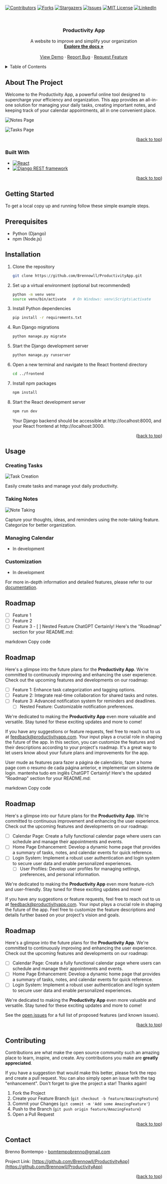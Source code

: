 <a name="readme-top"></a>

[![Contributors][contributors-shield]][contributors-url]
[![Forks][forks-shield]][forks-url]
[![Stargazers][stars-shield]][stars-url]
[![Issues][issues-shield]][issues-url]
[![MIT License][license-shield]][license-url]
[![LinkedIn][linkedin-shield]][linkedin-url]

<!-- PROJECT LOGO -->
<br />
<div align="center">

<h3 align="center">Productivity App</h3>

  <p align="center">
    A website to improve and simplify your organization
    <br />
    <a href="https://github.com/Brennowll/ProductivityApp"><strong>Explore the docs »</strong></a>
    <br />
    <br />
    <a href="https://github.com/Brennowll/ProductivityApp">View Demo</a>
    ·
    <a href="https://github.com/Brennowll/ProductivityApp/issues">Report Bug</a>
    ·
    <a href="https://github.com/Brennowll/ProductivityApp/issues">Request Feature</a>
  </p>
</div>

<!-- TABLE OF CONTENTS -->
<details>
  <summary>Table of Contents</summary>
  <ol>
    <li>
      <a href="#about-the-project">About The Project</a>
      <ul>
        <li><a href="#built-with">Built With</a></li>
      </ul>
    </li>
    <li>
      <a href="#getting-started">Getting Started</a>
      <ul>
        <li><a href="#prerequisites">Prerequisites</a></li>
        <li><a href="#installation">Installation</a></li>
      </ul>
    </li>
    <li><a href="#usage">Usage</a></li>
    <li><a href="#roadmap">Roadmap</a></li>
    <li><a href="#contributing">Contributing</a></li>
    <li><a href="#license">License</a></li>
    <li><a href="#contact">Contact</a></li>
    <li><a href="#acknowledgments">Acknowledgments</a></li>
  </ol>
</details>

<!-- ABOUT THE PROJECT -->

## About The Project

Welcome to the Productivity App, a powerful online tool designed to supercharge your efficiency and organization. This app provides an all-in-one solution for managing your daily tasks, creating important notes, and keeping track of your calendar appointments, all in one convenient place.

![Notes Page](https://github.com/Brennowll/RepositoriesScreenshots/raw/191cdb11f40ecff98f80c0498aef71c960b1b9c9/ProductivityAppNotes.png)

![Tasks Page](https://github.com/Brennowll/RepositoriesScreenshots/raw/e8d663efae7d7d65198b4ff42a49d4c7e8b7bbe1/ProductivityAppTasks.png)

<p align="right">(<a href="#readme-top">back to top</a>)</p>

### Built With

- [![React][React.js]][React-url]
- [![Django REST framework][Python.py]][Python-url]

<p align="right">(<a href="#readme-top">back to top</a>)</p>

<!-- GETTING STARTED -->

## Getting Started

To get a local copy up and running follow these simple example steps.

## Prerequisites

- Python (Django)
- npm (Node.js)

## Installation

1. Clone the repository

   ```sh
   git clone https://github.com/Brennowll/ProductivityApp.git

   ```

2. Set up a virtual environment (optional but recommended)

   ```sh
   python -m venv venv
   source venv/bin/activate   # On Windows: venv\Scripts\activate
   ```

3. Install Python dependencies

   ```sh
   pip install -r requirements.txt
   ```

4. Run Django migrations

   ```sh
   python manage.py migrate
   ```

5. Start the Django development server

   ```sh
   python manage.py runserver
   ```

6. Open a new terminal and navigate to the React frontend directory

   ```sh
   cd ../frontend
   ```

7. Install npm packages

   ```sh
   npm install
   ```

8. Start the React development server

   ```sh
   npm run dev
   ```

   Your Django backend should be accessible at http://localhost:8000, and your React frontend at http://localhost:3000.

<p align="right">(<a href="#readme-top">back to top</a>)</p>

## Usage

### Creating Tasks

![Task Creation](https://github.com/Brennowll/RepositoriesScreenshots/raw/e8d663efae7d7d65198b4ff42a49d4c7e8b7bbe1/ProductivityAppCreateTask.png)

Easily create tasks and manage yout daily productivity.

### Taking Notes

![Note Taking](https://github.com/Brennowll/RepositoriesScreenshots/raw/e8d663efae7d7d65198b4ff42a49d4c7e8b7bbe1/ProductivityAppCreateNote.png)

Capture your thoughts, ideas, and reminders using the note-taking feature. Categorize for better organization.

### Managing Calendar

- In development

### Customization

- In development

For more in-depth information and detailed features, please refer to our [documentation](link_to_documentation).

## Roadmap

- [ ] Feature 1
- [ ] Feature 2
- [ ] Feature 3 - [ ] Nested Feature
      ChatGPT
      Certainly! Here's the "Roadmap" section for your README.md:

markdown
Copy code

## Roadmap

Here's a glimpse into the future plans for the **Productivity App**. We're committed to continuously improving and enhancing the user experience. Check out the upcoming features and developments on our roadmap:

- [ ] Feature 1: Enhance task categorization and tagging options.
- [ ] Feature 2: Integrate real-time collaboration for shared tasks and notes.
- [ ] Feature 3: Advanced notification system for reminders and deadlines.
  - [ ] Nested Feature: Customizable notification preferences.

We're dedicated to making the **Productivity App** even more valuable and versatile. Stay tuned for these exciting updates and more to come!

If you have any suggestions or feature requests, feel free to reach out to us at [feedback@productivityapp.com](mailto:feedback@productivityapp.com). Your input plays a crucial role in shaping the future of the app.
In this section, you can customize the features and their descriptions according to your project's roadmap. It's a great way to let users know about your future plans and improvements for the app.

User
mude as features para fazer a página de calendário, fazer a home page com o resumo de cada página anterior, e implementar um sistema de login. mantenha tudo em inglês
ChatGPT
Certainly! Here's the updated "Roadmap" section for your README.md:

markdown
Copy code

## Roadmap

Here's a glimpse into our future plans for the **Productivity App**. We're committed to continuous improvement and enhancing the user experience. Check out the upcoming features and developments on our roadmap:

- [ ] Calendar Page: Create a fully functional calendar page where users can schedule and manage their appointments and events.
- [ ] Home Page Enhancement: Develop a dynamic home page that provides a summary of tasks, notes, and calendar events for quick reference.
- [ ] Login System: Implement a robust user authentication and login system to secure user data and enable personalized experiences.
  - [ ] User Profiles: Develop user profiles for managing settings, preferences, and personal information.

We're dedicated to making the **Productivity App** even more feature-rich and user-friendly. Stay tuned for these exciting updates and more!

If you have any suggestions or feature requests, feel free to reach out to us at [feedback@productivityapp.com](mailto:feedback@productivityapp.com). Your input plays a crucial role in shaping the future of the app.
Feel free to customize the feature descriptions and details further based on your project's vision and goals.

<!-- ROADMAP -->

## Roadmap

Here's a glimpse into the future plans for the **Productivity App**. We're committed to continuously improving and enhancing the user experience. Check out the upcoming features and developments on our roadmap:

- [ ] Calendar Page: Create a fully functional calendar page where users can schedule and manage their appointments and events.
- [ ] Home Page Enhancement: Develop a dynamic home page that provides a summary of tasks, notes, and calendar events for quick reference.
- [ ] Login System: Implement a robust user authentication and login system to secure user data and enable personalized experiences.

We're dedicated to making the **Productivity App** even more valuable and versatile. Stay tuned for these exciting updates and more to come!

See the [open issues](https://github.com/Brennowll/ProductivityApp/issues) for a full list of proposed features (and known issues).

<p align="right">(<a href="#readme-top">back to top</a>)</p>

<!-- CONTRIBUTING -->

## Contributing

Contributions are what make the open source community such an amazing place to learn, inspire, and create. Any contributions you make are **greatly appreciated**.

If you have a suggestion that would make this better, please fork the repo and create a pull request. You can also simply open an issue with the tag "enhancement".
Don't forget to give the project a star! Thanks again!

1. Fork the Project
2. Create your Feature Branch (`git checkout -b feature/AmazingFeature`)
3. Commit your Changes (`git commit -m 'Add some AmazingFeature'`)
4. Push to the Branch (`git push origin feature/AmazingFeature`)
5. Open a Pull Request

<p align="right">(<a href="#readme-top">back to top</a>)</p>

<!-- CONTACT -->

## Contact

Brenno Bomtempo - bomtempobrenno@gmail.com

Project Link: [https://github.com/Brennowll/ProductivityApp](https://github.com/Brennowll/ProductivityApp)

<p align="right">(<a href="#readme-top">back to top</a>)</p>

<!-- MARKDOWN LINKS & IMAGES -->
<!-- https://www.markdownguide.org/basic-syntax/#reference-style-links -->

[contributors-shield]: https://img.shields.io/github/contributors/Brennowll/ProductivityApp.svg?style=for-the-badge
[contributors-url]: https://github.com/Brennowll/ProductivityApp/graphs/contributors
[forks-shield]: https://img.shields.io/github/forks/Brennowll/ProductivityApp.svg?style=for-the-badge
[forks-url]: https://github.com/Brennowll/ProductivityApp/network/members
[stars-shield]: https://img.shields.io/github/stars/Brennowll/ProductivityApp.svg?style=for-the-badge
[stars-url]: https://github.com/Brennowll/ProductivityApp/stargazers
[issues-shield]: https://img.shields.io/github/issues/Brennowll/ProductivityApp.svg?style=for-the-badge
[issues-url]: https://github.com/Brennowll/ProductivityApp/issues
[license-shield]: https://img.shields.io/github/license/Brennowll/ProductivityApp.svg?style=for-the-badge
[license-url]: https://github.com/Brennowll/ProductivityApp/blob/master/LICENSE.txt
[linkedin-shield]: https://img.shields.io/badge/-LinkedIn-black.svg?style=for-the-badge&logo=linkedin&colorB=555
[linkedin-url]: https://linkedin.com/in/brenno-bomtempo
[product-screenshot]: https://github.com/Brennowll/RepositoriesScreenshots/blob/main/ProductivityAppNotes.png
[Next.js]: https://img.shields.io/badge/next.js-000000?style=for-the-badge&logo=nextdotjs&logoColor=white
[Next-url]: https://nextjs.org/
[React.js]: https://img.shields.io/badge/React-20232A?style=for-the-badge&logo=react&logoColor=61DAFB
[React-url]: https://reactjs.org/
[Python.py]: https://img.shields.io/badge/Django_REST_framework-59666C?style=for-the-badge&logo=django&logoColor=white
[Python-url]: https://python.org
